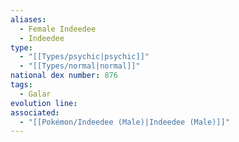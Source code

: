 ```yaml
---
aliases:
  - Female Indeedee
  - Indeedee
type:
  - "[[Types/psychic|psychic]]"
  - "[[Types/normal|normal]]"
national dex number: 876
tags:
  - Galar
evolution line: 
associated:
  - "[[Pokémon/Indeedee (Male)|Indeedee (Male)]]"
---
```

